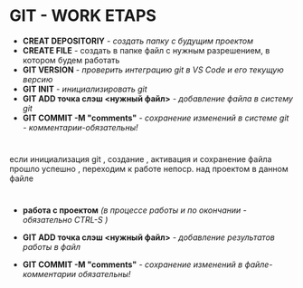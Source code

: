 # GIT - WORK ETAPS

* **CREAT DEPOSITORIY** - *создать папку с будущим проектом*
* **CREATE FILE** - создать в папке файл с нужным разрешением, в котором будем работать
* **GIT VERSION** - *проверить интеграцию git в VS Code и его текущую версию*
* **GIT INIT** - *инициализировать git*
* **GIT ADD точка слэш <нужный файл>** - *добавление файла в систему git*
* **GIT COMMIT -M "comments"** - *сохранение изменений в системе git - комментарии-обязательны!*
#
 
если инициализация git , создание , активация и сохранение файла прошло успешно , переходим к работе непоср. над проектом в данном файле

#

* **работа с проектом**  *(в процессе работы и по окончании - обязательно CTRL-S )*

* **GIT ADD точка слэш <нужный файл>** - *добавление результатов работы в файл*
* **GIT COMMIT -M "comments"** - *сохранение изменений в файле- комментарии обязательны!*

#
